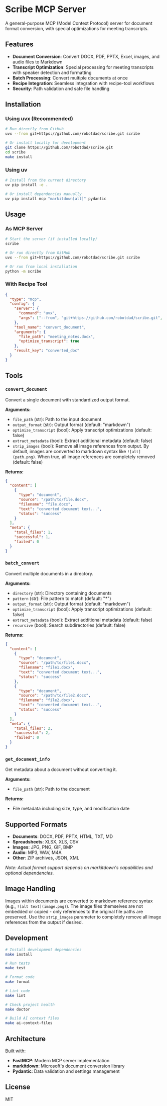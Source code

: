 # Scribe MCP Server

A general-purpose MCP (Model Context Protocol) server for document format conversion, with special optimizations for meeting transcripts.

## Features

- **Document Conversion**: Convert DOCX, PDF, PPTX, Excel, images, and audio files to Markdown
- **Transcript Optimization**: Special processing for meeting transcripts with speaker detection and formatting
- **Batch Processing**: Convert multiple documents at once
- **Recipe Integration**: Seamless integration with recipe-tool workflows
- **Security**: Path validation and safe file handling

## Installation

### Using uvx (Recommended)

```bash
# Run directly from GitHub
uvx --from git+https://github.com/robotdad/scribe.git scribe

# Or install locally for development
git clone https://github.com/robotdad/scribe.git
cd scribe
make install
```

### Using uv

```bash
# Install from the current directory
uv pip install -e .

# Or install dependencies manually
uv pip install mcp "markitdown[all]" pydantic
```

## Usage

### As MCP Server

```bash
# Start the server (if installed locally)
scribe

# Or run directly from GitHub
uvx --from git+https://github.com/robotdad/scribe.git scribe

# Or run from local installation
python -m scribe
```

### With Recipe Tool

```json
{
  "type": "mcp",
  "config": {
    "server": {
      "command": "uvx",
      "args": ["--from", "git+https://github.com/robotdad/scribe.git", "scribe"]
    },
    "tool_name": "convert_document",
    "arguments": {
      "file_path": "meeting_notes.docx",
      "optimize_transcript": true
    },
    "result_key": "converted_doc"
  }
}
```

## Tools

### `convert_document`

Convert a single document with standardized output format.

**Arguments:**
- `file_path` (str): Path to the input document
- `output_format` (str): Output format (default: "markdown")
- `optimize_transcript` (bool): Apply transcript optimizations (default: false)
- `extract_metadata` (bool): Extract additional metadata (default: false)
- `strip_images` (bool): Remove all image references from output. By default, images are converted to markdown syntax like `![alt](path.png)`. When true, all image references are completely removed (default: false)

**Returns:**
```json
{
  "content": [
    {
      "type": "document",
      "source": "/path/to/file.docx",
      "filename": "file.docx", 
      "text": "converted document text...",
      "status": "success"
    }
  ],
  "meta": {
    "total_files": 1,
    "successful": 1,
    "failed": 0
  }
}
```

### `batch_convert`

Convert multiple documents in a directory.

**Arguments:**
- `directory` (str): Directory containing documents
- `pattern` (str): File pattern to match (default: "*")
- `output_format` (str): Output format (default: "markdown")
- `optimize_transcript` (bool): Apply transcript optimizations (default: false)
- `extract_metadata` (bool): Extract additional metadata (default: false)
- `recursive` (bool): Search subdirectories (default: false)

**Returns:**
```json
{
  "content": [
    {
      "type": "document",
      "source": "/path/to/file1.docx",
      "filename": "file1.docx",
      "text": "converted document text...",
      "status": "success"
    },
    {
      "type": "document", 
      "source": "/path/to/file2.docx",
      "filename": "file2.docx",
      "text": "converted document text...",
      "status": "success"
    }
  ],
  "meta": {
    "total_files": 2,
    "successful": 2,
    "failed": 0
  }
}
```

### `get_document_info`

Get metadata about a document without converting it.

**Arguments:**
- `file_path` (str): Path to the document

**Returns:**
- File metadata including size, type, and modification date

## Supported Formats

- **Documents**: DOCX, PDF, PPTX, HTML, TXT, MD
- **Spreadsheets**: XLSX, XLS, CSV
- **Images**: JPG, PNG, GIF, BMP
- **Audio**: MP3, WAV, M4A
- **Other**: ZIP archives, JSON, XML

*Note: Actual format support depends on markitdown's capabilities and optional dependencies.*

## Image Handling

Images within documents are converted to markdown reference syntax (e.g., `![alt text](image.png)`). The image files themselves are not embedded or copied - only references to the original file paths are preserved. Use the `strip_images` parameter to completely remove all image references from the output if desired.

## Development

```bash
# Install development dependencies
make install

# Run tests
make test

# Format code
make format

# Lint code
make lint

# Check project health
make doctor

# Build AI context files
make ai-context-files
```

## Architecture

Built with:
- **FastMCP**: Modern MCP server implementation
- **markitdown**: Microsoft's document conversion library
- **Pydantic**: Data validation and settings management

## License

MIT